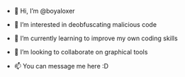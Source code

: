 - 👋 Hi, I’m @boyaloxer
 
- 👀 I’m interested in deobfuscating malicious code
 
- 🌱 I’m currently learning to improve my own coding skills

- 💞️ I’m looking to collaborate on graphical tools

- 📫 You can message me here :D
